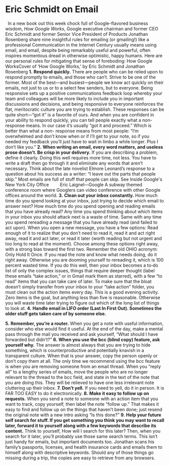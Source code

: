 # Eric Schmidt on Email

 
In a new book out this week chock full of Google-flavored business wisdom, *How Google Works*, Google executive chairman and former CEO Eric Schmidt and former Senior Vice President of Products Jonathan Rosenberg share nine insightful rules for emailing (or gmailing!) like a professional
Communication in the Internet Century usually means using email, and email, despite being remarkably useful and powerful, often inspires momentous dread in otherwise optimistic, happy humans. Here are our personal rules for mitigating that sense of foreboding:
How Google WorksCover of ‘How Google Works,’ by Eric Schmidt and Jonathan Rosenberg
**1.** **Respond quickly.** There are people who can be relied upon to respond promptly to emails, and those who can’t. Strive to be one of the former. Most of the best—and busiest—people we know act quickly on their emails, not just to us or to a select few senders, but to everyone. Being responsive sets up a positive communications feedback loop whereby your team and colleagues will be more likely to include you in important discussions and decisions, and being responsive to everyone reinforces the flat, meritocratic culture you are trying to establish. These responses can be quite short—“got it” is a favorite of ours. And when you are confident in your ability to respond quickly, you can tell people exactly what a non- response means. In our case it’s usually “got it and proceed.” Which is better than what a non- response means from most people: “I’m overwhelmed and don’t know when or if I’ll get to your note, so if you needed my feedback you’ll just have to wait in limbo a while longer. Plus I don’t like you.”
**2.** **When writing an email, every word matters, and useless prose doesn’t. Be crisp in your delivery.** If you are describing a problem, define it clearly. Doing this well requires more time, not less. You have to write a draft then go through it and eliminate any words that aren’t necessary. Think about the late novelist Elmore Leonard’s response to a question about his success as a writer: “I leave out the parts that people skip.” Most emails are full of stuff that people can skip.
See Inside Google's New York City Office
 
 
 
 
Eric Laignel—Google
A subway themed conference room where Googlers can video conference with other Google offices around the world.
**3.** **Clean out your inbox constantly.** How much time do you spend looking at your inbox, just trying to decide which email to answer next? How much time do you spend opening and reading emails that you have already read? Any time you spend thinking about which items in your inbox you should attack next is a waste of time. Same with any time you spend rereading a message that you have already read (and failed to act upon).
When you open a new message, you have a few options: Read enough of it to realize that you don’t need to read it, read it and act right away, read it and act later, or read it later (worth reading but not urgent and too long to read at the moment). Choose among these options right away, with a strong bias toward the first two. Remember the old OHIO acronym: Only Hold It Once. If you read the note and know what needs doing, do it right away. Otherwise you are dooming yourself to rereading it, which is 100 percent wasted time.
If you do this well, then your inbox becomes a to‑do list of only the complex issues, things that require deeper thought (label these emails “take action,” or in Gmail mark them as starred), with a few “to read” items that you can take care of later.
To make sure that the bloat doesn’t simply transfer from your inbox to your “take action” folder, you must clean out the action items every day. This is a good evening activity. Zero items is the goal, but anything less than five is reasonable. Otherwise you will waste time later trying to figure out which of the long list of things to look at.
**4.** **Handle email in LIFO order (Last In First Out). Sometimes the older stuff gets taken care of by someone else.**

**5.** **Remember, you’re a router.** When you get a note with useful information, consider who else would find it useful. At the end of the day, make a mental pass through the mail you received and ask yourself, “What should I have forwarded but didn’t?”
**6.** **When you use the bcc (blind copy) feature, ask yourself why.** The answer is almost always that you are trying to hide something, which is counterproductive and potentially knavish in a transparent culture. When that is your answer, copy the person openly or don’t copy them at all. The only time we recommend using the bcc feature is when you are removing someone from an email thread. When you “reply all” to a lengthy series of emails, move the people who are no longer relevant to the thread to the bcc field, and state in the text of the note that you are doing this. They will be relieved to have one less irrelevant note cluttering up their inbox.
**7.** **Don’t yell.** If you need to yell, do it in person. It is FAR TOO EASY to do it electronically.
**8.** **Make it easy to follow up on requests.** When you send a note to someone with an action item that you want to track, copy yourself, then label the note “follow up.” That makes it easy to find and follow up on the things that haven’t been done; just resend the original note with a new intro asking “Is this done?”
**9.** **Help your future self search for stuff. If you get something you think you may want to recall later, forward it to yourself along with a few keywords that describe its content.** Think to yourself, How will I search for this later? Then, when you search for it later, you’ll probably use those same search terms. This isn’t just handy for emails, but important documents too. Jonathan scans his family’s passports, licenses, and health insurance cards and emails them to himself along with descriptive keywords. Should any of those things go missing during a trip, the copies are easy to retrieve from any browsers.

